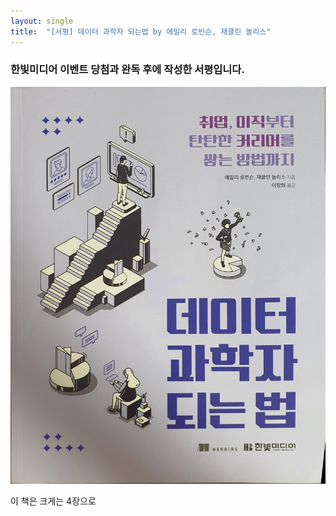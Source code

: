```yaml
---
layout: single
title:  "[서평] 데이터 과학자 되는법 by 에밀리 로빈슨, 재클린 놀리스"
---
```




### 한빛미디어 이벤트 당첨과 완독 후에 작성한 서평입니다.



![KakaoTalk_20211231_002328493](../images/2021-12-30-first/KakaoTalk_20211231_002328493.jpg)



이 책은 크게는 4장으로



